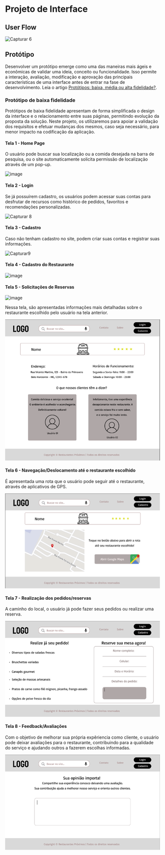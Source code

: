 
# Projeto de Interface

## User Flow

![Capturar 6](https://github.com/ICEI-PUC-Minas-PMV-ADS/pmv-ads-2024-1-e1-proj-web-t12-restaurantes-proximos/assets/166460937/0f49a545-79d4-445c-bbb5-1824627e653b)


## Protótipo

Desenvolver um protótipo emerge como uma das maneiras mais ágeis e econômicas de validar uma ideia, conceito ou funcionalidade. Isso permite a interação, avaliação, modificação e aprovação das principais características de uma interface antes de entrar na fase de desenvolvimento. Leia o artigo [Protótipos: baixa, média ou alta fidelidade?](https://medium.com/ladies-that-ux-br/prot%C3%B3tipos-baixa-m%C3%A9dia-ou-alta-fidelidade-71d897559135).

### Protótipo de baixa fidelidade

Protótipos de baixa fidelidade apresentam de forma simplificada o design da interface e o relacionamento entre suas páginas, permitindo evolução da proposta da solução. Neste projeto, os utilizaremos para apoiar a validação dos requisitos e efetuar mudanças dos mesmos, caso seja necessário, para menor impacto na codificação da aplicação.


#### Tela 1 - Home Page

O usuário pode buscar sua localização ou a comida desejada na barra de pesquisa, ou o site automaticamente solicita permissão de localização através de um pop-up.

![image](https://github.com/ICEI-PUC-Minas-PMV-ADS/pmv-ads-2024-1-e1-proj-web-t12-restaurantes-proximos/assets/166460937/d9603fa7-2f06-47e3-8678-6b58a94e2d28)

#### Tela 2 - Login

Se já possuírem cadastro, os usuários podem acessar suas contas para desfrutar de recursos como histórico de pedidos, favoritos e recomendações personalizadas.

![Capturar 8](https://github.com/ICEI-PUC-Minas-PMV-ADS/pmv-ads-2024-1-e1-proj-web-t12-restaurantes-proximos/assets/166460937/5ff7a3e0-b33e-4d68-bfaa-a9b7898dfd96)

#### Tela 3 - Cadastro

Caso não tenham cadastro no site, podem criar suas contas e registrar suas informações.

![Capturar9](https://github.com/ICEI-PUC-Minas-PMV-ADS/pmv-ads-2024-1-e1-proj-web-t12-restaurantes-proximos/assets/166460937/1610cfe6-d5f8-45ad-8774-887b8e657e20)

#### Tela 4 - Cadastro do Restaurante

![image](https://github.com/ICEI-PUC-Minas-PMV-ADS/pmv-ads-2024-1-e1-proj-web-t12-restaurantes-proximos/assets/166460937/490c63cd-bc71-479c-80a0-b7cfc1fab5f8)

#### Tela 5 - Solicitações de Reservas

![image](https://github.com/ICEI-PUC-Minas-PMV-ADS/pmv-ads-2024-1-e1-proj-web-t12-restaurantes-proximos/assets/166460937/4cacf6f3-3e45-4a7d-afb8-7d8e2beae63f)


Nessa tela, são apresentadas informações mais detalhadas sobre o restaurante escolhido pelo usuário na tela anterior.

![Detalhes da busca](https://github.com/ICEI-PUC-Minas-PMV-ADS/pmv-ads-2024-1-e1-proj-web-t12-restaurantes-proximos/blob/main/documentos/img/Tela%205%20-%20Detalhes%20da%20busca.png?raw=true)


#### Tela 6 - Navegação/Deslocamento até o restaurante escolhido

É apresentada uma rota que o usuário pode seguir até o restaurante, através de aplicativos de GPS.

![Navegação/Deslocamento até o restaurante escolhido](https://github.com/ICEI-PUC-Minas-PMV-ADS/pmv-ads-2024-1-e1-proj-web-t12-restaurantes-proximos/blob/main/documentos/img/Tela%206%20-%20Navega%C3%A7%C3%A3o-Deslocamento%20at%C3%A9%20o%20restaurante%20escolhido.png?raw=true)


#### Tela 7 - Realização dos pedidos/reservas

A caminho do local, o usuário já pode fazer seus pedidos ou realizar uma reserva.

![Realização dos pedidos/reservas](https://github.com/ICEI-PUC-Minas-PMV-ADS/pmv-ads-2024-1-e1-proj-web-t12-restaurantes-proximos/blob/main/documentos/img/Tela%207%20-%20Realiza%C3%A7%C3%A3o%20dos%20pedidos-reservas.png?raw=true)


#### Tela 8 - Feedback/Avaliações

Com o objetivo de melhorar sua própria expêriencia como cliente, o usuário pode deixar avaliações para o restaurante, contribuindo para a qualidade do serviço e ajudando outros a fazerem escolhas informadas.

![Feedback/Avaliações](https://github.com/ICEI-PUC-Minas-PMV-ADS/pmv-ads-2024-1-e1-proj-web-t12-restaurantes-proximos/blob/main/documentos/img/Tela%208%20-%20Feedback-Avalia%C3%A7%C3%B5es.png?raw=true)





